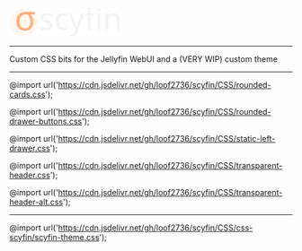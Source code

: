 <img src="./images/scyfin-full.svg" alt="scyfin logo" width="200"/>

---

Custom CSS bits for the Jellyfin WebUI and a (VERY WIP) custom theme

---

@import url('https://cdn.jsdelivr.net/gh/loof2736/scyfin/CSS/rounded-cards.css');

@import url('https://cdn.jsdelivr.net/gh/loof2736/scyfin/CSS/rounded-drawer-buttons.css');

@import url('https://cdn.jsdelivr.net/gh/loof2736/scyfin/CSS/static-left-drawer.css');

@import url('https://cdn.jsdelivr.net/gh/loof2736/scyfin/CSS/transparent-header.css');

@import url('https://cdn.jsdelivr.net/gh/loof2736/scyfin/CSS/transparent-header-alt.css');

---

@import url('https://cdn.jsdelivr.net/gh/loof2736/scyfin/CSS/css-scyfin/scyfin-theme.css');
